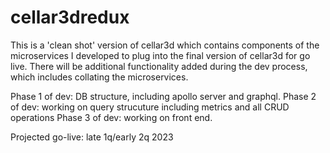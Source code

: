 # cellar3dredux
This is a 'clean shot' version of cellar3d which contains components of the microservices I developed to plug into the final version of cellar3d for go live. 
There will be additional functionality added during the dev process, which includes collating the microservices. 

Phase 1 of dev: DB structure, including apollo server and graphql.
Phase 2 of dev: working on query strucuture including metrics and all CRUD operations
Phase 3 of dev: working on front end.

Projected go-live: late 1q/early 2q 2023
